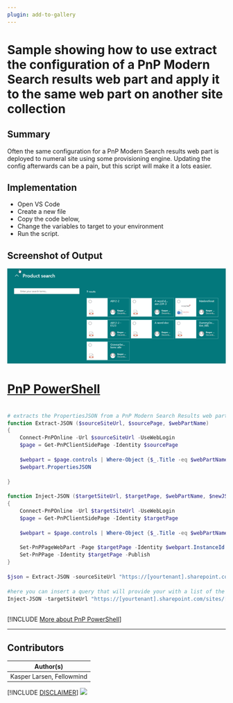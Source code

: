 ```yaml
---
plugin: add-to-gallery
---
```


# Sample showing how to use extract the configuration of a PnP Modern Search results web part and apply it to the same web part on another site collection

## Summary

Often the same configuration for a PnP Modern Search results web part is deployed to numeral site using some provisioning engine. Updating the config afterwards can be a pain, but this script will make it a lots easier.

## Implementation

- Open VS Code
- Create a new file
- Copy the code below,
- Change the variables to target to your environment
- Run the script.
 
## Screenshot of Output 

![Example Screenshot](assets/preview.png)

# [PnP PowerShell](#tab/pnpps)
```powershell

# extracts the PropertiesJSON from a PnP Modern Search Results web part and injects it into the target site
function Extract-JSON ($sourceSiteUrl, $sourcePage, $webPartName)
{
    Connect-PnPOnline -Url $sourceSiteUrl -UseWebLogin
    $page = Get-PnPClientSidePage -Identity $sourcePage 
    
    $webpart = $page.controls | Where-Object {$_.Title -eq $webPartName}
    $webpart.PropertiesJSON
    
}

function Inject-JSON ($targetSiteUrl, $targetPage, $webPartName, $newJSON)
{
    Connect-PnPOnline -Url $targetSiteUrl -UseWebLogin
    $page = Get-PnPClientSidePage -Identity $targetPage 
    
    $webpart = $page.controls | Where-Object {$_.Title -eq $webPartName}
    
    Set-PnPPageWebPart -Page $targetPage -Identity $webpart.InstanceId -PropertiesJson $newJSON
    Set-PnPPage -Identity $targetPage -Publish   
}

$json = Extract-JSON -sourceSiteUrl "https://[yourtenant].sharepoint.com/sites/[sitecollection]" -sourcePage "Home.aspx" -webPartName "PnP - Search Results"

#here you can insert a query that will provide your with a list of the site collections that need to be updated
Inject-JSON -targetSiteUrl "https://[yourtenant].sharepoint.com/sites/[sitecollection]" -targetPage "Home.aspx" -webPartName "PnP - Search Results" -newJSON $json



```
[!INCLUDE [More about PnP PowerShell](../../docfx/includes/MORE-PNPPS.md)]
***

## Contributors

| Author(s) |
|-----------|
| Kasper Larsen, Fellowmind|

[!INCLUDE [DISCLAIMER](../../docfx/includes/DISCLAIMER.md)]
<img src="https://pnptelemetry.azurewebsites.net/script-samples/scripts/spo-deploy-pnpmodernsearch-webpart" aria-hidden="true" />
